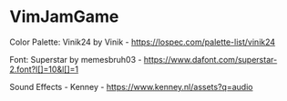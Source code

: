 # VimJamGame
Color Palette: Vinik24 by Vinik - https://lospec.com/palette-list/vinik24

Font: Superstar by memesbruh03 - https://www.dafont.com/superstar-2.font?l[]=10&l[]=1

Sound Effects - Kenney - https://www.kenney.nl/assets?q=audio